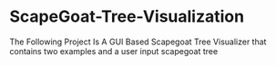 # ScapeGoat-Tree-Visualization
The Following Project Is A GUI Based Scapegoat Tree Visualizer that contains two examples and a user input scapegoat tree
